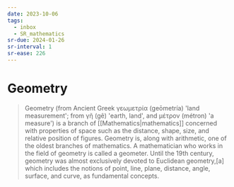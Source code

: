 ```yaml
---
date: 2023-10-06
tags:
  - inbox
  - SR_mathematics
sr-due: 2024-01-26
sr-interval: 1
sr-ease: 226
---
```


# Geometry

> Geometry (from Ancient Greek γεωμετρία (geōmetría) 'land measurement'; from γῆ
> (gê) 'earth, land', and μέτρον (métron) 'a measure') is a branch of
> [[Mathematics|mathematics]] concerned with properties of space such as the
> distance, shape, size, and relative position of figures. Geometry is, along
> with arithmetic, one of the oldest branches of mathematics. A mathematician
> who works in the field of geometry is called a geometer. Until the 19th
> century, geometry was almost exclusively devoted to Euclidean geometry,[a]
> which includes the notions of point, line, plane, distance, angle, surface,
> and curve, as fundamental concepts.
